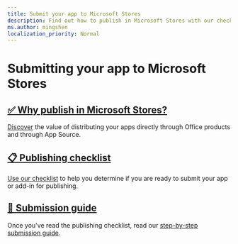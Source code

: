 ```yaml
---
title: Submit your app to Microsoft Stores
description: Find out how to publish in Microsoft Stores with our checklist, guide, and other getting started resources.
ms.author: mingshen
localization_priority: Normal
---
```


# Submitting your app to Microsoft Stores

## [✅ Why publish in Microsoft Stores?](why-publish.md)
[Discover](why-publish.md) the value of distributing your apps directly through Office products and through App Source.

## [📋 Publishing checklist](checklist.md)
[Use our checklist](checklist.md) to help you determine if you are ready to submit your app or add-in for publishing.

## [📕 Submission guide](add-in-submission-guide.md)
Once you've read the publishing checklist, read our [step-by-step submission guide](add-in-submission-guide.md).